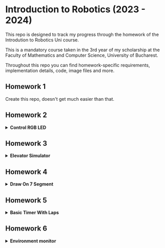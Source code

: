 # Introduction to Robotics (2023 - 2024)
This repo is designed to track my progress through the homework of the Introdution to Robotics Uni course. 

This is a mandatory course taken in the 3rd year of my scholarship at the Faculty of Mathematics and Computer Science, University of Bucharest.  

Throughout this repo you can find homework-specific requirements, implementation details, code, image files and more.


## Homework 1

Create this repo, doesn't get much easier than that.

## Homework 2

<details>
<summary> <B>Control RGB LED</B> </summary>

### Task 

Use a separate potentiometer for controlling each color of an RGB LED: Red,
Green, and Blue.

The purpose of this homework is to leverage digital electronics.
Although this could be done by using the potentiometer's output as an input for each
LED color, it is important to understand the use of an analog input and PWM output
via the Arduino to be able to control a variety of electronics using the MCU.

Specifically, for this task you need to read the potentiometer’s value 
using an Arduino and then write a mapped value of that to the LED's input pins.

### Hardware Implementation

#### Components:
* an Arduino UNO
* the common Cathode RGB LED
* three 50KΩ potentiometer
* four 100Ω resistors. 
The Blue and Green LEDs needed 90Ω resistors to funciton so I used one 100Ω resistor for each
and for the Red LED I used two 100Ω resistors in series to get a 200Ω resistence, as the required resistence for the Red LED was 150Ω.
* multi-coloured wires, properly colour-coded  

Below is a youtube link that shows the homework in action and there is also a picture of the project.

https://www.youtube.com/shorts/vDVLX95Q7Ww 

<img src="media/Hw2-project.jpg" alt="drawing" height="300"/>

</details>

## Homework 3

<details>
<summary> <B> Elevator Simulator </B></summary>

### Task 

Design a control system that simulates a 3-floor elevator using the Arduino
platform. Here are the specific requirements:

* LED Indicators: Each of the 3 LEDs should represent one of the 3 floors.
The LED corresponding to the current floor should light up. Additionally,
another LED should represent the elevator’s operational state. It should
blink when the elevator is moving and remain static when stationary.

* Buzzer: The buzzer should sound briefly during the following scenarios:
  * Elevator arriving at the desired floor (something resembling a ”cling”). I ended
    up playing a melody when opening and closing the door.
  * Elevator movement.

* State Change & Timers: If the elevator is already at the desired floor,
pressing the button for that floor should have no effect. Otherwise, after
a button press, the elevator should ”wait for the doors to close” and then
”move” to the corresponding floor. If the elevator is in movement, it
should either do nothing or it should stack its decision (get to the first
programmed floor, open the doors, wait, close them and then go to the
next desired floor).

* Debounce: Remember to implement debounce for the buttons to avoid
unintentional repeated button presses.

### Hardware Implementation

I ended up using:
* 3 Red LEDs
* 1 Green LED
* 4 330Ω Resistors for the LEDs
* 1 100Ω Resistor for the buzzer
* a buzzer
* three push buttons
* wires
* an Arduino Uno

Below is a youtube link that shows the homework in action and there is also a picture of the project.

https://www.youtube.com/watch?v=6XHYGthXycI

<img src="media/Hw3-project.jpg" alt="drawing" height="300"/>
</details>

## Homework 4

<details>
<summary> <B> Draw On 7 Segment </B></summary>

### Task 

Use the joystick to control the position of the segment cursor and ”draw” on the display
by pressing on the joystick button. The movement between segments should be natural. 
The cursor is only allowed to jump from the current position to neighboring ones, 
without passing through walls or jumping over neighbors.

In order to make it more obvious what LED the cursor is on, what I did is color the LED instantly with
the oposite color it already has (if it's black i make the blink start from red and vice versa)

#### Behaviour

The initial position should be on the DP (decimal point). The current cursor
position always blinks (irrespective of the fact that the segment is on or
off). Use the joystick to move from one position to neighboring ones. (see table for
corresponding movement). Short pressing the button toggles the segment
state from ON to OFF or from OFF to ON. Long pressing the button
resets the entire display by turning all the segments OFF and moving the
current position to the decimal point. Interrupts are required.

### Hardware Implementation

I used:
* 8 330Ω Resistors for the segments
* one 7 segment display
* wires
* an Arduino Uno
* a Joystick

Below is a youtube link that shows the homework in action and there is also a picture of the project.

https://www.youtube.com/watch?v=VlsCClYC-cU

<img src="media/Hw4-project.jpg" alt="drawing" height="300"/>

</details>

## Homework 5

<details>
<summary> <B> Basic Timer With Laps </B></summary>

### Task 

Using the 4-digit 7-segment display and 3 buttons, you should implement a
stopwatch timer that counts in 10ths of a second and has a save lap functionality
(similar to most basic stopwatch functions on most phones).

#### Behaviour

1. The beginning state of the stopwatch is ”000.0”. 
When pressing the Start button, the timer should start.

2. While the timer is running, laps should be stored in memory, 
(up to 4 laps). pressing the lap button for the 5th time 
should override the 1st saved one. If you press the reset
button while timer is running, nothing happens. If you press the pause
button, the timer stops.

3. In Pause Mode, the lap button doesn’t work anymore. Pressing
the reset button resets you to 000.0.

4. After reset you can press the lap button to cycle through the
lap times. Each time you press the button, it takes you to the
next saved lap. Pressing it continuously should cycle you through it
continuously. Pressing the reset button while in this state resets all
your flags and takes the timer back to ”000.0”.

5. My extra input: I only display the saved laps. If the user only saves 
three laps, I don't display the 4th "empty" one as 000.0. Instead i cycle to 
the first lap. I also mate it impossible to reset the laps without viewing them first
to prevent accidental data loss.
### Hardware Implementation

I used:
* 8 330Ω Resistors for the segments
* one 4 digit 7 segment display
* wires
* an Arduino Uno
* 3 buttons
* a shift register

Below is a youtube link that shows the homework in action and there is also a picture of the project.

https://www.youtube.com/watch?v=ulKlsE1wnI8

<img src="media/Hw5-project.jpg" alt="drawing" height="300"/>

</details>

## Homework 6

<details>
<summary> <B> Environment monitor </B></summary>

### Writer's notes

This homework is partially at fault for some of my early male pattern baldness. A lot of code to write, 
borderline useless final product, no inspiration in sight to programme it. 800 lines of the most boaring repetitive code. I'm glad this one's done. Probably the worst homework this cours had to offer.

### Task 

Develop a ”Smart Environment Monitor and Logger” using Arduino. This system will utilize various sensors to gather environmental data, log this data into EEPROM, and provide both visual 
feedback via an RGB LED and user interaction through a Serial Menu. The project focuses on integrating sensor readings,
memory management, Serial Communication and the general objective of building a menu.

#### Menu Structure

1. Sensor Settings 
  * Sensors Sampling Interval. Here you should be prompted for
a value between 1 and 10 seconds. Use this value as a sampling rate
for the sensors. You can read a separate value for each or have the
same for both.
  * Ultrasonic Alert Threshold. Here you should be prompted
for a threshold value for the ultrasonic sensor. You can decide if that
is the min or max value (you can signal that something is too close).
When sensor value exceeds the threshold value, an alert should be
given. This can be in the form of a message. If the LED is set to
Automatic Mode (see section 4.2), it should also turn red if any of
the sensors are outside the value.
  * LDR Alert Threshold. Here you should be prompted for a
threshold value for the LDR sensor. You can decide if that is the
min or max value (for example, it could signal that night is coming).
When sensor value exceeds the threshold value, an alert should be
given. This can be in the form of a message. If the LED is set to
Automatic Mode (see section 4.2), it should also turn red if any of
the sensors are outside the value.
  * Back // Return to main menu

2. Reset Logger Data. Should print a message, promting if you to
confirm to delete all data. Something like ”are you sure?”, followed by
the submenu with YES or NO. You can reset both sensor data at the same
time, or you can do it individually. Your choice. I did it individually.
  * Yes.
  * No.

3. System Status // Check current status and health
  * Current Sensor Readings. Continuously print sensor readings
at the set sampling rate, from all sensors. Make sure you have a way
to exit this (such as pressing a specific key) and inform the user of
this method through a message.
  * Current Sensor Settings. Displays the sampling rate and
threshold value for all sensors.
  * Back. Return to Main menu.

4. RGB LED Control // Go to submenu
  * Manual Color Control. Set the RGB colors manually. You
decide how to input them, either by making an option for each chan-
nel, or by putting a string etc. If you expect a specific format, make
sure to inform the user.
  * LED: Toggle Automatic ON/OFF. If automatic mode is
ON, then the led color should be GREEN when all sensors value do
not exceed threshold values (aka no alert) and RED when there is an
alert (aka ANY sensor value exceeds the threshold). When automatic
mode is OFF, then the LED should use the last saved RGB values.
  * Back // Return to main men

### Hardware Implementation

I used:
* 3 330Ω Resistors for the segments
* one ultrasonic sensor
* one photoresistor
* an Arduino Uno
* an RGB LED

Below is a youtube link that shows the homework in action and there is also a picture of the project.

https://www.youtube.com/watch?v=ulKlsE1wnI8

<img src="media/Hw6-project.jpg" alt="drawing" height="300"/>

</details>